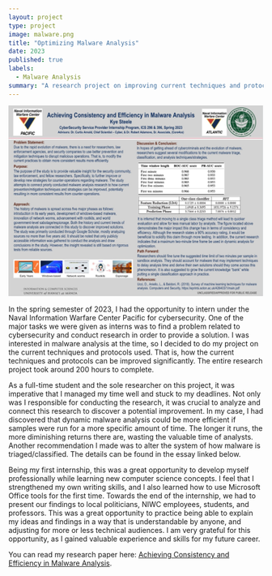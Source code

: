 ```yaml
---
layout: project
type: project
image: malware.png
title: "Optimizing Malware Analysis"
date: 2023
published: true
labels:
  - Malware Analysis
summary: "A research project on improving current techniques and protocols for malware analysis to achieve better consistency and efficiency."
---
```


<div class="text-center p-4">
  <img width="1000px" src="https://github.com/kyesteele/kyesteele.github.io/blob/main/malwareposter.jpg?raw=true" >
</div>

  In the spring semester of 2023, I had the opportunity to intern under the Naval Information Warfare Center Pacific for cybersecurity. One of the major tasks we were given as interns was to find a problem related to cybersecurity and conduct research in order to provide a solution. I was interested in malware analysis at the time, so I decided to do my project on the current techniques and protocols used. That is, how the current techniques and protocols can be improved significantly. The entire research project took around 200 hours to complete.
	
 As a full-time student and the sole researcher on this project, it was imperative that I managed my time well and stuck to my deadlines. Not only was I responsible for conducting the research, it was crucial to analyze and connect this research to discover a potential improvement. In my case, I had discovered that dynamic malware analysis could be more efficient if samples were run for a more specific amount of time. The longer it runs, the more diminishing returns there are, wasting the valuable time of analysts. Another recommendation I made was to alter the system of how malware is triaged/classified. The details can be found in the essay linked below.
	
 Being my first internship, this was a great opportunity to develop myself professionally while learning new computer science concepts. I feel that I strengthened my own writing skills, and I also learned how to use Microsoft Office tools for the first time. Towards the end of the internship, we had to present our findings to local politicians, NIWC employees, students, and professors. This was a great opportunity to practice being able to explain my ideas and findings in a way that is understandable by anyone, and adjusting for more or less technical audiences. I am very grateful for this opportunity, as I gained valuable experience and skills for my future career.

You can read my research paper here: [Achieving Consistency and Efficiency in Malware Analysis](https://github.com/kyesteele/kyesteele.github.io/blob/40631f73da6fc225e139c043eb6d880706d05e20/malwarepaper.pdf).
